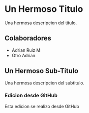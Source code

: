 # Un Hermoso Titulo
Una hermosa descripcion del titulo.
## Colaboradores
- Adrian Ruiz M
- Otro Adrian

## Un Hermoso Sub-Titulo
Una hermosa descripcion del subtitulo.

### Edicion desde GitHub
Esta edicion se realizo desde GitHub

